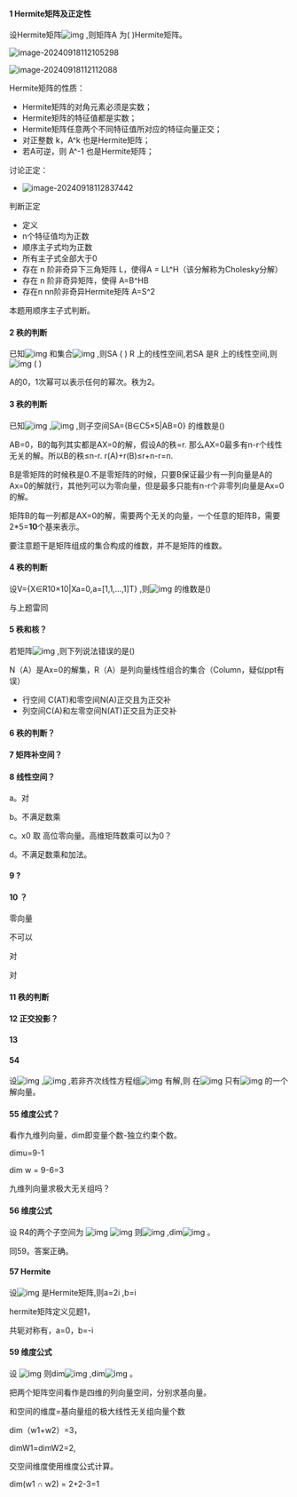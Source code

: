 #### 1 Hermite矩阵及正定性

设Hermite矩阵![img](https://rain-oplat.xuetangx.com/ue_i/20230728/3029dbc9-c24f-4960-929f-e8b94322ec7c.jpg) ,则矩阵A 为(  )Hermite矩阵。



![image-20240918112105298](C:\Users\G304\AppData\Roaming\Typora\typora-user-images\image-20240918112105298.png)

![image-20240918112112088](C:\Users\G304\AppData\Roaming\Typora\typora-user-images\image-20240918112112088.png)

Hermite矩阵的性质：

- Hermite矩阵的对角元素必须是实数；
- Hermite矩阵的特征值都是实数； 
- Hermite矩阵任意两个不同特征值所对应的特征向量正交；
- 对正整数 k，A^k 也是Hermite矩阵；
- 若A可逆，则 A^-1 也是Hermite矩阵；

讨论正定：

- ![image-20240918112837442](C:\Users\G304\AppData\Roaming\Typora\typora-user-images\image-20240918112837442.png)

判断正定

- 定义
- n个特征值均为正数
- 顺序主子式均为正数
- 所有主子式全部大于0
- 存在 n 阶非奇异下三角矩阵 L，使得A =  LL^H（该分解称为Cholesky分解）
- 存在 n 阶非奇异矩阵，使得 A=B^HB
- 存在n nn阶非奇异Hermite矩阵 A=S^2

本题用顺序主子式判断。

#### 2 秩的判断

已知![img](https://rain-oplat.xuetangx.com/ue_i/20230728/dead6587-a12a-4bb6-ac43-724758d9fc2e.jpg) 和集合![img](https://rain-oplat.xuetangx.com/ue_i/20230728/f4c4e47c-1d2b-4612-ab7d-7d6c54671242.jpg) ,则SA (   )  R 上的线性空间,若SA 是R 上的线性空间,则![img](https://rain-oplat.xuetangx.com/ue_i/20230728/d17c01ab-b7ea-4ccc-8fc8-a96d4ad66c40.jpg) (   )



A的0，1次幂可以表示任何的幂次。秩为2。

#### 3 秩的判断

已知![img](https://rain-oplat.xuetangx.com/ue_i/20230728/6c3cbf4a-a27a-4e49-8506-15dea2c25ad8.jpg) ,![img](https://rain-oplat.xuetangx.com/ue_i/20230728/c1f8c1a3-0e54-43d2-8e85-f315b527117e.jpg) ,则子空间SA={B∈C5×5|AB=0} 的维数是()

AB=0，B的每列其实都是AX=0的解，假设A的秩=r. 那么AX=0最多有n-r个线性无关的解。所以B的秩≤n-r. r(A)+r(B)≤r+n-r=n. 

B是零矩阵的时候秩是0.不是零矩阵的时候，只要B保证最少有一列向量是A的Ax=0的解就行，其他列可以为零向量，但是最多只能有n-r个非零列向量是Ax=0的解。

矩阵B的每一列都是AX=0的解，需要两个无关的向量，一个任意的矩阵B，需要2*5=**10**个基来表示。

要注意题干是矩阵组成的集合构成的维数，并不是矩阵的维数。

#### 4 秩的判断

设V={X∈R10×10|Xa=0,a=[1,1,…,1]T} ,则![img](https://rain-oplat.xuetangx.com/ue_i/20230728/3eadc1ca-ec61-433b-8218-5dffb3194800.jpg) 的维数是()

与上题雷同

#### 5 秩和核？

若矩阵![img](https://rain-oplat.xuetangx.com/ue_i/20230728/f67423f1-fb39-41d9-9a64-1599132f8a01.jpg) ,则下列说法错误的是()

N（A）是Ax=0的解集，R（A）是列向量线性组合的集合（Column，疑似ppt有误）

- 行空间 C(AT)和零空间N(A)正交且为正交补
- 列空间C(A)和左零空间N(AT)正交且为正交补

#### 6 秩的判断？

#### 7 矩阵补空间？

#### 8 线性空间？

a。对

b。不满足数乘

c。x0 取 高位零向量。高维矩阵数乘可以为0？

d。不满足数乘和加法。

#### 9 ?

#### 10 ？

零向量

不可以

对

对

#### 11 秩的判断

#### 12 正交投影？

#### 13 

#### 54 

 设![img](https://rain-oplat.xuetangx.com/ue_i/20230728/3efa4b46-b537-4aff-8679-d06fd3987298.jpg) ,![img](https://rain-oplat.xuetangx.com/ue_i/20230728/1d760e68-fdbb-4bc9-959b-eee71b91c162.jpg) ,若非齐次线性方程组![img](https://rain-oplat.xuetangx.com/ue_i/20230728/8ecb4dfa-0f8b-4482-9f2a-0325870e0243.jpg) 有解,则 在![img](https://rain-oplat.xuetangx.com/ue_i/20230728/1e76c7e3-4638-41a2-8882-343cb5642fa8.jpg) 只有![img](https://rain-oplat.xuetangx.com/ue_i/20230728/4b3f7fa3-6f22-46f6-8f9c-626915a0910d.jpg) 的一个解向量。



#### 55 维度公式？

看作九维列向量，dim即变量个数-独立约束个数。

dimu=9-1

dim w = 9-6=3

九维列向量求极大无关组吗？

#### 56 维度公式

设 R4的两个子空间为 ![img](https://rain-oplat.xuetangx.com/ue_i/20230728/7e9630de-5253-4c1e-a84d-48b5b86b7815.jpg) ![img](https://rain-oplat.xuetangx.com/ue_i/20230728/7ff4cba3-3924-4fc9-a364-3b8b8bb9e8fe.jpg) 则![img](https://rain-oplat.xuetangx.com/ue_i/20230728/68743d35-1f58-4415-9b65-cea4ad007459.jpg) ,dim![img](https://rain-oplat.xuetangx.com/ue_i/20230728/e2e529fa-75b4-4ff6-a222-3313eef8b352.jpg) 。

同59。答案正确。

#### 57 Hermite

设![img](https://rain-oplat.xuetangx.com/ue_i/20230728/4885e716-9bf5-4919-9ff8-38d1a3248a2c.jpg) 是Hermite矩阵,则a=2i ,b=i 

hermite矩阵定义见题1，

共轭对称有，a=0，b=-i

#### 59 维度公式

设 ![img](https://rain-oplat.xuetangx.com/ue_i/20230728/f7130c8b-74d0-47fd-ab39-bf0e6bf5095a.jpg) 则dim![img](https://rain-oplat.xuetangx.com/ue_i/20230728/d9a64aa2-d968-4236-814e-fbfa7b66a326.jpg) ,dim![img](https://rain-oplat.xuetangx.com/ue_i/20230728/39626d66-3992-4532-b4b1-0ac822de769f.jpg) 。

把两个矩阵空间看作是四维的列向量空间，分别求基向量。

和空间的维度=基向量组的极大线性无关组向量个数

dim（w1+w2）=3，

dimW1=dimW2=2,

交空间维度使用维度公式计算。

dim(w1 ∩ w2) = 2+2-3=1